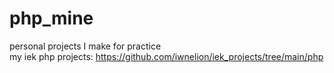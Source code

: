 # php_mine
personal projects I make for practice
<br>
my iek php projects: https://github.com/iwnelion/iek_projects/tree/main/php
